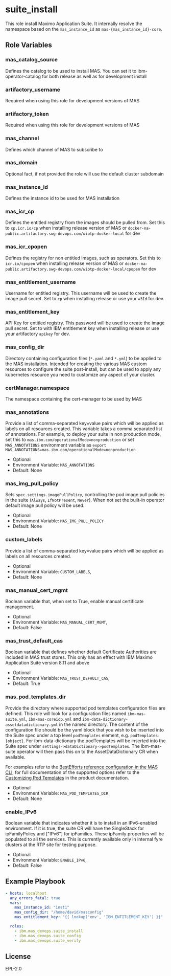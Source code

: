 suite_install
===============================================================================
This role install Maximo Application Suite. It internally resolve the namespace based on the `mas_instance_id` as `mas-{mas_instance_id}-core`.


Role Variables
-------------------------------------------------------------------------------
### mas_catalog_source
Defines the catalog to be used to install MAS. You can set it to ibm-operator-catalog for both release as well as for development install

### artifactory_username
Required when using this role for development versions of MAS

### artifactory_token
Required when using this role for development versions of MAS

### mas_channel
Defines which channel of MAS to subscribe to

### mas_domain
Optional fact, if not provided the role will use the default cluster subdomain

### mas_instance_id
Defines the instance id to be used for MAS installation

### mas_icr_cp
Defines the entitled registry from the images should be pulled from. Set this to `cp.icr.io/cp` when installing release version of MAS or `docker-na-public.artifactory.swg-devops.com/wiotp-docker-local` for dev

### mas_icr_cpopen
Defines the registry for non entitled images, such as operators. Set this to `icr.io/cpopen` when installing release version of MAS or `docker-na-public.artifactory.swg-devops.com/wiotp-docker-local/cpopen` for dev

### mas_entitlement_username
Username for entitled registry. This username will be used to create the image pull secret. Set to `cp` when installing release or use your `w3Id` for dev.

### mas_entitlement_key
API Key for entitled registry. This password will be used to create the image pull secret. Set to with IBM entitlement key when installing release or use your artifactory `apikey` for dev.

### mas_config_dir
Directory containing configuration files (`*.yaml` and `*.yml`) to be applied to the MAS installation.  Intended for creating the various MAS custom resources to configure the suite post-install, but can be used to apply any kubernetes resource you need to customize any aspect of your cluster.

### certManager.namespace
The namespace containing the cert-manager to be used by MAS

### mas_annotations
Provide a list of comma-separated key=value pairs which will be applied as labels on all resources created.  This variable takes a comma separated list of annotations. For example, to deploy your suite in non production mode, set this to `mas.ibm.com/operationalMode=nonproduction`
or set `MAS_ANNOTATIONS` environment variable as `export MAS_ANNOTATIONS=mas.ibm.com/operationalMode=nonproduction`

- Optional
- Environment Variable: `MAS_ANNOTATIONS`
- Default: None

### mas_img_pull_policy
Sets `spec.settings.imagePullPolicy`, controlling the pod image pull policies in the suite (`Always`, `IfNotPresent`, `Never`).  When not set the built-in operator default image pull policy will be used.

- Optional
- Environment Variable: `MAS_IMG_PULL_POLICY`
- Default: None

### custom_labels
Provide a list of comma-separated key=value pairs which will be applied as labels on all resources created.

- Optional
- Environment Variable: `CUSTOM_LABELS`,
- Default: None

### mas_manual_cert_mgmt
Boolean variable that, when set to True, enable manual certificate management.

- Optional
- Environment Variable: `MAS_MANUAL_CERT_MGMT`,
- Default: False

### mas_trust_default_cas
Boolean variable that defines whether default Certificate Authorities are included in MAS trust stores. This only has an effect with IBM Maximo Application Suite version 8.11 and above

- Optional
- Environment Variable: `MAS_TRUST_DEFAULT_CAS`,
- Default: True

### mas_pod_templates_dir
Provide the directory where supported pod templates configuration files are defined. This role will look for a configuration files named `ibm-mas-suite.yml`, `ibm-mas-coreidp.yml` and `ibm-data-dictionary-assetdatadictionary.yml` in the named directory.  The content of the configuration file should be the yaml block that you wish to be inserted into the Suite spec under a top level `podTemplates` element, e.g. `podTemplates: {object}`. For ibm-data-dictionary the podTemplates will be inserted into the Suite spec under `settings->dataDictionary->podTemplates`. The ibm-mas-suite operator will then pass this on to the AssetDataDictionary CR when available.

For examples refer to the [BestEfforts reference configuration in the MAS CLI](https://github.com/ibm-mas/cli/blob/master/image/cli/mascli/templates/pod-templates/best-effort/ibm-mas-suite.yml), for full documentation of the supported options refer to the [Customizing Pod Templates](https://www.ibm.com/docs/en/mas-cd/continuous-delivery?topic=configuring-customizing-workloads) in the product documentation.

- Optional
- Environment Variable: `MAS_POD_TEMPLATES_DIR`
- Default: None

### enable_IPv6
Boolean variable that indicates whether it is to install in an IPv6-enabled environment.  If it is true, the suite CR will have the SingleStack for ipFamilyPolicy and ["IPv6"] for ipFamilies.  These ipFamily properties will be populated to all the services. This is currently available only in internal fyre clusters at the RTP site for testing purpose.

- Optional
- Environment Variable: `ENABLE_IPv6`,
- Default: False

Example Playbook
-------------------------------------------------------------------------------

```yaml
- hosts: localhost
  any_errors_fatal: true
  vars:
    mas_instance_id: "inst1"
    mas_config_dir: "/home/david/masconfig"
    mas_entitlement_key: "{{ lookup('env', 'IBM_ENTITLEMENT_KEY') }}"

  roles:
    - ibm.mas_devops.suite_install
    - ibm.mas_devops.suite_config
    - ibm.mas_devops.suite_verify
```


License
-------

EPL-2.0
